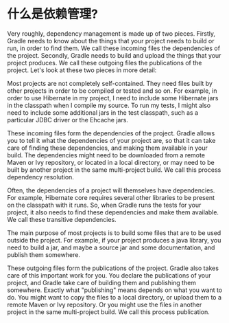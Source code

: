 # 什么是依赖管理?

Very roughly, dependency management is made up of two pieces. Firstly, Gradle needs to know about the things that your project needs to build or run, in order to find them. We call these incoming files the dependencies of the project. Secondly, Gradle needs to build and upload the things that your project produces. We call these outgoing files the publications of the project. Let's look at these two pieces in more detail:

Most projects are not completely self-contained. They need files built by other projects in order to be compiled or tested and so on. For example, in order to use Hibernate in my project, I need to include some Hibernate jars in the classpath when I compile my source. To run my tests, I might also need to include some additional jars in the test classpath, such as a particular JDBC driver or the Ehcache jars.

These incoming files form the dependencies of the project. Gradle allows you to tell it what the dependencies of your project are, so that it can take care of finding these dependencies, and making them available in your build. The dependencies might need to be downloaded from a remote Maven or Ivy repository, or located in a local directory, or may need to be built by another project in the same multi-project build. We call this process dependency resolution.

Often, the dependencies of a project will themselves have dependencies. For example, Hibernate core requires several other libraries to be present on the classpath with it runs. So, when Gradle runs the tests for your project, it also needs to find these dependencies and make them available. We call these transitive dependencies.

The main purpose of most projects is to build some files that are to be used outside the project. For example, if your project produces a java library, you need to build a jar, and maybe a source jar and some documentation, and publish them somewhere.

These outgoing files form the publications of the project. Gradle also takes care of this important work for you. You declare the publications of your project, and Gradle take care of building them and publishing them somewhere. Exactly what "publishing" means depends on what you want to do. You might want to copy the files to a local directory, or upload them to a remote Maven or Ivy repository. Or you might use the files in another project in the same multi-project build. We call this process publication.


